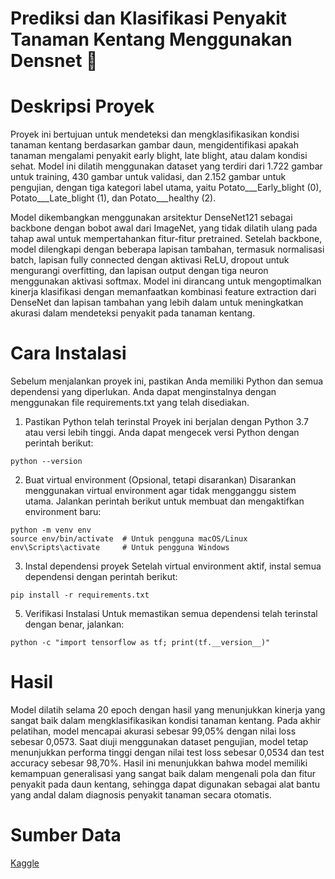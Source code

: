 # Prediksi dan Klasifikasi Penyakit Tanaman Kentang Menggunakan Densnet 🍂

# Deskripsi Proyek
Proyek ini bertujuan untuk mendeteksi dan mengklasifikasikan kondisi tanaman kentang berdasarkan gambar daun, mengidentifikasi apakah tanaman mengalami penyakit early blight, late blight, atau dalam kondisi sehat. Model ini dilatih menggunakan dataset yang terdiri dari 1.722 gambar untuk training, 430 gambar untuk validasi, dan 2.152 gambar untuk pengujian, dengan tiga kategori label utama, yaitu Potato___Early_blight (0), Potato___Late_blight (1), dan Potato___healthy (2).

Model dikembangkan menggunakan arsitektur DenseNet121 sebagai backbone dengan bobot awal dari ImageNet, yang tidak dilatih ulang pada tahap awal untuk mempertahankan fitur-fitur pretrained. Setelah backbone, model dilengkapi dengan beberapa lapisan tambahan, termasuk normalisasi batch, lapisan fully connected dengan aktivasi ReLU, dropout untuk mengurangi overfitting, dan lapisan output dengan tiga neuron menggunakan aktivasi softmax. Model ini dirancang untuk mengoptimalkan kinerja klasifikasi dengan memanfaatkan kombinasi feature extraction dari DenseNet dan lapisan tambahan yang lebih dalam untuk meningkatkan akurasi dalam mendeteksi penyakit pada tanaman kentang.

# Cara Instalasi
Sebelum menjalankan proyek ini, pastikan Anda memiliki Python dan semua dependensi yang diperlukan. Anda dapat menginstalnya dengan menggunakan file requirements.txt yang telah disediakan.
1. Pastikan Python telah terinstal
Proyek ini berjalan dengan Python 3.7 atau versi lebih tinggi. Anda dapat mengecek versi Python dengan perintah berikut:
```
python --version
```
2. Buat virtual environment (Opsional, tetapi disarankan)
Disarankan menggunakan virtual environment agar tidak mengganggu sistem utama. Jalankan perintah berikut untuk membuat dan mengaktifkan environment baru:
```
python -m venv env
source env/bin/activate  # Untuk pengguna macOS/Linux
env\Scripts\activate     # Untuk pengguna Windows
```
3. Instal dependensi proyek
Setelah virtual environment aktif, instal semua dependensi dengan perintah berikut:
```
pip install -r requirements.txt
```
5. Verifikasi Instalasi
Untuk memastikan semua dependensi telah terinstal dengan benar, jalankan:
```
python -c "import tensorflow as tf; print(tf.__version__)"
```

# Hasil

Model dilatih selama 20 epoch dengan hasil yang menunjukkan kinerja yang sangat baik dalam mengklasifikasikan kondisi tanaman kentang. Pada akhir pelatihan, model mencapai akurasi sebesar 99,05% dengan nilai loss sebesar 0,0573. Saat diuji menggunakan dataset pengujian, model tetap menunjukkan performa tinggi dengan nilai test loss sebesar 0,0534 dan test accuracy sebesar 98,70%. Hasil ini menunjukkan bahwa model memiliki kemampuan generalisasi yang sangat baik dalam mengenali pola dan fitur penyakit pada daun kentang, sehingga dapat digunakan sebagai alat bantu yang andal dalam diagnosis penyakit tanaman secara otomatis.


# Sumber Data 
[Kaggle](https://www.kaggle.com/datasets/hafiznouman786/potato-plant-diseases-data/data)
